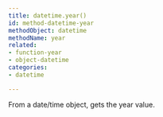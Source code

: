 ```yaml
---
title: datetime.year()
id: method-datetime-year
methodObject: datetime
methodName: year
related:
- function-year
- object-datetime
categories:
- datetime

---
```


From a date/time object, gets the year value.
